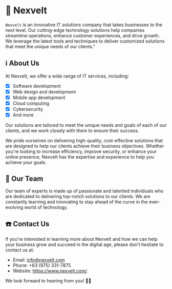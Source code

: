 # 🚀 Nexvelt

`Nexvelt` is an innovative IT solutions company that takes businesses to the next level. Our cutting-edge technology solutions help companies streamline operations, enhance customer experiences, and drive growth. We leverage the latest tools and techniques to deliver customized solutions that meet the unique needs of our clients."

## ℹ️ About Us
At Nexvelt, we offer a wide range of IT services, including:

- [x] Software development
- [x] Web design and development
- [x] Mobile app development
- [x] Cloud computing
- [x] Cybersecurity
- [x] And more

Our solutions are tailored to meet the unique needs and goals of each of our clients, and we work closely with them to ensure their success.

We pride ourselves on delivering high-quality, cost-effective solutions that are designed to help our clients achieve their business objectives. Whether you're looking to increase efficiency, improve security, or enhance your online presence, Nexvelt has the expertise and experience to help you achieve your goals.

## 🧪 Our Team

Our team of experts is made up of passionate and talented individuals who are dedicated to delivering top-notch solutions to our clients. We are constantly learning and innovating to stay ahead of the curve in the ever-evolving world of technology.

## ☎️ Contact Us

If you're interested in learning more about Nexvelt and how we can help your business grow and succeed in the digital age, please don't hesitate to contact us at:

- Email: info@nexvelt.com
- Phone: +63 (975) 331-7875
- Website: https://www.nexvelt.com/

We look forward to hearing from you! 🙇‍♂️



